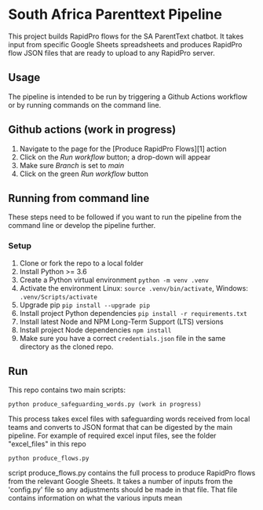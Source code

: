 # South Africa Parenttext Pipeline

This project builds RapidPro flows for the SA ParentText chatbot. It takes input from specific Google Sheets spreadsheets and produces RapidPro flow JSON files that are ready to upload to any RapidPro server.

## Usage

The pipeline is intended to be run by triggering a Github Actions workflow or by running commands on the command line.

## Github actions (work in progress)

1. Navigate to the page for the [Produce RapidPro Flows][1] action
2. Click on the _Run workflow_ button; a drop-down will appear
3. Make sure _Branch_ is set to _main_
4. Click on the green _Run workflow_ button

## Running from command line

These steps need to be followed if you want to run the pipeline from the command line or develop the pipeline further.

### Setup

1. Clone or fork the repo to a local folder
1. Install Python >= 3.6
1. Create a Python virtual environment `python -m venv .venv`
1. Activate the environment Linux: `source .venv/bin/activate`, Windows: `.venv/Scripts/activate`
1. Upgrade pip `pip install --upgrade pip`
1. Install project Python dependencies `pip install -r requirements.txt`
1. Install latest Node and NPM Long-Term Support (LTS) versions
1. Install project Node dependencies `npm install`
1. Make sure you have a correct `credentials.json` file in the same directory as the cloned repo. 

## Run

This repo contains two main scripts:

```
python produce_safeguarding_words.py (work in progress)
```
This process takes excel files with safeguarding words received from local teams and converts to JSON format that can be digested by the main pipeline. For example of required excel input files, see the folder "excel_files" in this repo

```
python produce_flows.py
```
script produce_flows.py contains the full process to produce RapidPro flows from the relevant Google Sheets. It takes a number of inputs from the 'config.py' file so any adjustments should be made in that file. That file contains information on what the various inputs mean
